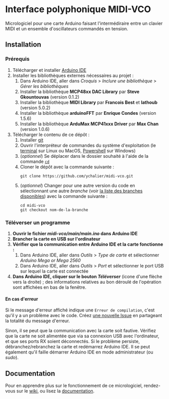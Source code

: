 # Interface polyphonique MIDI-VCO

Micrologiciel pour une carte Arduino faisant l'intermédiraire entre un clavier MIDI et un ensemble d'oscillateurs commandés en tension.

## Installation

### Prérequis

1. Télécharger et installer [Arduino IDE](https://www.arduino.cc/en/software/)
2. Installer les bibliothèques externes nécessaires au projet :
    1. Dans Arduino IDE, aller dans *Croquis* > *Inclure une bibliothèque* > *Gérer les bibliothèques*
    2. Installer la bibliothèque **MCP48xx DAC Library** par **Steve Gkountouvas** (version 0.1.2)
    3. Installer la bibliothèque **MIDI Library** par **Francois Best** et **lathoub** (version 5.0.2)
    4. Installer la bibliothèque **arduinoFFT** par **Enrique Condes** (version 1.5.6)
    5. Installer la bibliothèque **ArduMax MCP41xxx Driver** par **Max Chan** (version 1.0.6)
3. Télécharger le contenu de ce dépôt :
    1. Installer [git](https://git-scm.com/downloads)
    2. Ouvrir l'interpréteur de commandes du système d'exploitation (le [terminal](https://ubuntu.com/tutorials/command-line-for-beginners#3-opening-a-terminal) sur Linux ou MacOS, [Powershell](https://docs.microsoft.com/fr-fr/powershell/scripting/windows-powershell/starting-windows-powershell?view=powershell-7.1) sur Windows)
    3. (*optionnel*) Se déplacer dans le dossier souhaité à l'aide de la commande [`cd`](https://fr.wikipedia.org/wiki/Cd_(commande))
    4. Cloner le dépôt avec la commande suivante :
       ```
       git clone https://github.com/ychalier/midi-vco.git
       ```
    5. (*optionnel*) Changer pour une autre version du code en sélectionnant une autre *branche* (voir [la liste des branches disponibles](https://github.com/ychalier/midi-vco/branches)) avec la commande suivante :
       ```
       cd midi-vco
       git checkout nom-de-la-branche
       ```

### Téléverser un programme

1. __Ouvrir le fichier *midi-vco/main/main.ino* dans Arduino IDE__
2. __Brancher la carte en USB sur l'ordinateur__ 
3. __Vérifier que la communication entre Arduino IDE et la carte fonctionne :__
    1. Dans Arduino IDE, aller dans *Outils* > *Type de carte* et sélectionner *Arduino Mega or Mega 2560*
    2. Dans Arduino IDE, aller dans *Outils* > *Port* et sélectionner le port USB sur lequel la carte est connectée
4. __Dans Arduino IDE, cliquer sur le bouton *Téléverser*__ (icone d'une flèche vers la droite) ; des informations relatives au bon déroulé de l'opération sont affichées en bas de la fenêtre.

#### En cas d'erreur

Si le message d'erreur affiché indique une `Erreur de compilation`, c'est qu'il y a un problème avec le code. Créez [une nouvelle Issue](https://github.com/ychalier/midi-vco/issues) en partageant la totalité du message d'erreur.

Sinon, il se peut que la communication avec la carte soit fautive. Vérifiez que la carte ne soit alimentée que via sa connexion USB avec l'ordinateur, et que ses ports RX soient déconnectés. Si le problème persiste, débranchez/rebranchez la carte et redémarrez Arduino IDE. Il se peut également qu'il faille démarrer Arduino IDE en mode administrateur (ou *sudo*).

## Documentation

Pour en apprendre plus sur le fonctionnement de ce micrologiciel, rendez-vous sur le [wiki](https://github.com/ychalier/midi-vco/wiki), ou lisez la [documentation](https://ychalier.github.io/midi-vco/).

